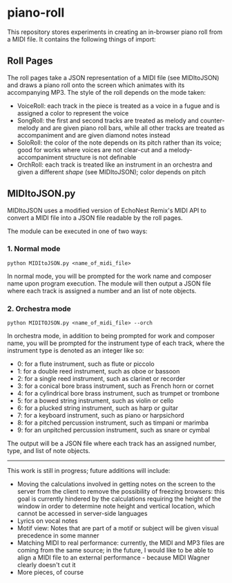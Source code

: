 # piano-roll

This repository stores experiments in creating an in-browser piano roll from a MIDI file. It contains the following things of import:

## Roll Pages

The roll pages take a JSON representation of a MIDI file (see MIDItoJSON) and draws a piano roll onto the screen which animates with its accompanying MP3. The style of the roll depends on the mode taken:

* VoiceRoll: each track in the piece is treated as a voice in a fugue and is assigned a color to represent the voice
* SongRoll: the first and second tracks are treated as melody and counter-melody and are given piano roll bars, while all other tracks are treated as accompaniment and are given diamond notes instead
* SoloRoll: the color of the note depends on its pitch rather than its voice; good for works where voices are not clear-cut and a melody-accompaniment structure is not definable
* OrchRoll: each track is treated like an instrument in an orchestra and given a different _shape_ (see MIDItoJSON); color depends on pitch

## MIDItoJSON.py
MIDItoJSON uses a modified version of EchoNest Remix's MIDI API to convert a MIDI file into a JSON file readable by the roll pages.

The module can be executed in one of two ways:

### 1. Normal mode

```
python MIDItoJSON.py <name_of_midi_file>
```

In normal mode, you will be prompted for the work name and composer name upon program execution. The module will then output a JSON file where each track is assigned a number and an list of note objects.

### 2. Orchestra mode

```
python MIDITOJSON.py <name_of_midi_file> --orch
```

In orchestra mode, in addition to being prompted for work and composer name, you will be prompted for the instrument type of each track, where the instrument type is denoted as an integer like so:

* 0: for a flute instrument, such as flute or piccolo
* 1: for a double reed instrument, such as oboe or bassoon
* 2: for a single reed instrument, such as clarinet or recorder
* 3: for a conical bore brass instrument, such as French horn or cornet
* 4: for a cylindrical bore brass instrument, such as trumpet or trombone
* 5: for a bowed string instrument, such as violin or cello
* 6: for a plucked string instrument, such as harp or guitar
* 7: for a keyboard instrument, such as piano or harpsichord
* 8: for a pitched percussion instrument, such as timpani or marimba
* 9: for an unpitched percussion instrument, such as snare or cymbal

The output will be a JSON file where each track has an assigned number, type, and list of note objects.

---

This work is still in progress; future additions will include:

* Moving the calculations involved in getting notes on the screen to the server from the client to remove the possibility of freezing browsers: this goal is currently hindered by the calculations requiring the height of the window in order to determine note height and vertical location, which cannot be accessed in server-side languages
* Lyrics on vocal notes
* Motif view: Notes that are part of a motif or subject will be given visual precedence in some manner
* Matching MIDI to real performance: currently, the MIDI and MP3 files are coming from the same source; in the future, I would like to be able to align a MIDI file to an external performance - because MIDI Wagner clearly doesn't cut it
* More pieces, of course